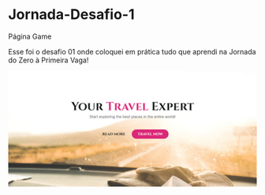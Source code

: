 # Jornada-Desafio-1

Página Game

Esse foi o desafio 01 onde coloquei em prática tudo que aprendi na Jornada do Zero à Primeira Vaga!

![preview](./assets/image.png)

